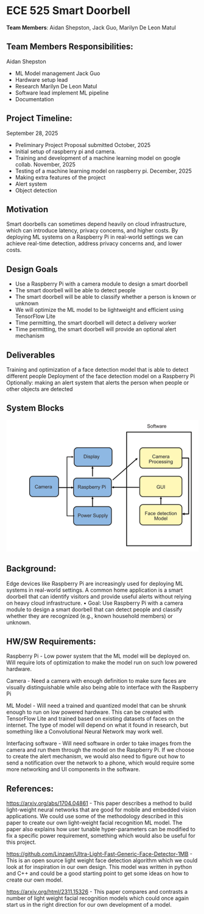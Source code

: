 # ECE 525 Smart Doorbell


**Team Members**: Aidan Shepston, Jack Guo, Marilyn De Leon Matul

## Team Members Responsibilities: 
Aidan Shepston
- ML Model management
Jack Guo
- Hardware setup lead
- Research
Marilyn De Leon Matul
- Software lead implement ML pipeline 
- Documentation 

## Project Timeline:
September 28, 2025
- Preliminary Project Proposal submitted
October, 2025
- Initial setup of raspberry pi and camera.
- Training and development of a machine learning model on google collab.
November, 2025
- Testing of a machine learning model on raspberry pi.
December, 2025
- Making extra features of the project
- Alert system
- Object detection

## Motivation

Smart doorbells can sometimes depend heavily on cloud infrastructure, which can introduce latency, privacy concerns, and higher costs. By deploying ML systems on a Raspberry Pi in real-world settings we can achieve real-time detection, address privacy concerns and, and lower costs. 

## Design Goals

- Use a Raspberry Pi with a camera module to design a smart doorbell 
- The smart doorbell will be able to detect people
- The smart doorbell will be able to classify whether a person is known or unknown
- We will optimize the ML model to be lightweight and efficient using TensorFlow Lite
- Time permitting, the smart doorbell will detect a delivery worker
- Time permitting, the smart doorbell will provide an optional alert mechanism


## Deliverables
Training and optimization of a face detection model that is able to detect different people
Deployment of the face detection model on a Raspberry Pi
Optionally: making an alert system that alerts the person when people or other objects are detected

## System Blocks

![Image Of System Blocks](./SystemBlocks.png)

## Background: 
Edge devices like Raspberry Pi are increasingly used for deploying ML systems in real-world settings. A common home application is a smart doorbell that can identify visitors and
provide useful alerts without relying on heavy cloud infrastructure.
• Goal: Use Raspberry Pi with a camera module to design a smart doorbell that can detect people
and classify whether they are recognized (e.g., known household members) or unknown.

## HW/SW Requirements: 

Raspberry Pi - Low power system that the ML model will be deployed on. Will require lots of optimization to make the model run on such low powered hardware.

Camera - Need a camera with enough definition to make sure faces are visually distinguishable 
while also being able to interface with the Raspberry Pi

ML Model - Will need a trained and quantized model that can be shrunk enough to run on low powered hardware. This can be created with TensorFlow Lite and trained based on existing datasets of faces on the internet. The type of model will depend on what it found in research, but something like a Convolutional Neural Network may work well.

Interfacing software - Will need software in order to take images from the camera and run them through the model on the Raspberry Pi. If we choose to create the alert mechanism, we would also need to figure out how to send a notification over the network to a phone, which would require some more networking and UI components in the software. 


## References:

https://arxiv.org/abs/1704.04861 - This paper describes a method to build light-weight neural networks that are good for mobile and embedded vision applications. We could use some of the methodology described in this paper to create our own light-weight facial recognition ML model. The paper also explains how user tunable hyper-parameters can be modified to fix a specific power requirement, something which would also be useful for this project.

https://github.com/Linzaer/Ultra-Light-Fast-Generic-Face-Detector-1MB - This is an open source light weight face detection algorithm which we could look at for inspiration in our own design. This model was written in python and C++ and could be a good starting point to get some ideas on how to create our own model. 

https://arxiv.org/html/2311.15326 - This paper compares and contrasts a number of light weight facial recognition models which could once again start us in the right direction for our own development of a model. 

